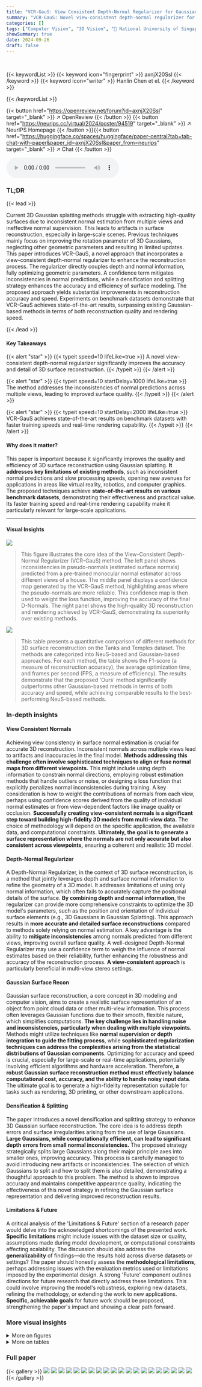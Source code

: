 ```yaml
---
title: "VCR-GauS: View Consistent Depth-Normal Regularizer for Gaussian Surface Reconstruction"
summary: "VCR-GauS: Novel view-consistent depth-normal regularizer for superior, real-time 3D surface reconstruction using Gaussian splatting."
categories: []
tags: ["Computer Vision", "3D Vision", "🏢 National University of Singapore",]
showSummary: true
date: 2024-09-26
draft: false
---
```


<br>

{{< keywordList >}}
{{< keyword icon="fingerprint" >}} axnjX20Ssl {{< /keyword >}}
{{< keyword icon="writer" >}} Hanlin Chen et el. {{< /keyword >}}
 
{{< /keywordList >}}

{{< button href="https://openreview.net/forum?id=axnjX20Ssl" target="_blank" >}}
↗ OpenReview
{{< /button >}}
{{< button href="https://neurips.cc/virtual/2024/poster/94519" target="_blank" >}}
↗ NeurIPS Homepage
{{< /button >}}{{< button href="https://huggingface.co/spaces/huggingface/paper-central?tab=tab-chat-with-paper&paper_id=axnjX20Ssl&paper_from=neurips" target="_blank" >}}
↗ Chat
{{< /button >}}



<audio controls>
    <source src="https://ai-paper-reviewer.com/axnjX20Ssl/podcast.wav" type="audio/wav">
    Your browser does not support the audio element.
</audio>


### TL;DR


{{< lead >}}

Current 3D Gaussian splatting methods struggle with extracting high-quality surfaces due to inconsistent normal estimation from multiple views and ineffective normal supervision. This leads to artifacts in surface reconstruction, especially in large-scale scenes.  Previous techniques mainly focus on improving the rotation parameter of 3D Gaussians, neglecting other geometric parameters and resulting in limited updates. This paper introduces VCR-GauS, a novel approach that incorporates a view-consistent depth-normal regularizer to enhance the reconstruction process.  The regularizer directly couples depth and normal information, fully optimizing geometric parameters. A confidence term mitigates inconsistencies in normal predictions, while a densification and splitting strategy enhances the accuracy and efficiency of surface modeling.  The proposed approach yields substantial improvements in reconstruction accuracy and speed.  Experiments on benchmark datasets demonstrate that VCR-GauS achieves state-of-the-art results, surpassing existing Gaussian-based methods in terms of both reconstruction quality and rendering speed.

{{< /lead >}}


#### Key Takeaways

{{< alert "star" >}}
{{< typeit speed=10 lifeLike=true >}} A novel view-consistent depth-normal regularizer significantly improves the accuracy and detail of 3D surface reconstruction. {{< /typeit >}}
{{< /alert >}}

{{< alert "star" >}}
{{< typeit speed=10 startDelay=1000 lifeLike=true >}} The method addresses the inconsistencies of normal predictions across multiple views, leading to improved surface quality. {{< /typeit >}}
{{< /alert >}}

{{< alert "star" >}}
{{< typeit speed=10 startDelay=2000 lifeLike=true >}} VCR-GauS achieves state-of-the-art results on benchmark datasets with faster training speeds and real-time rendering capability. {{< /typeit >}}
{{< /alert >}}

#### Why does it matter?
This paper is important because it significantly improves the quality and efficiency of 3D surface reconstruction using Gaussian splatting.  **It addresses key limitations of existing methods**, such as inconsistent normal predictions and slow processing speeds, opening new avenues for applications in areas like virtual reality, robotics, and computer graphics. The proposed techniques achieve **state-of-the-art results on various benchmark datasets**, demonstrating their effectiveness and practical value.  Its faster training speed and real-time rendering capability make it particularly relevant for large-scale applications.

------
#### Visual Insights



![](https://ai-paper-reviewer.com/axnjX20Ssl/figures_0_1.jpg)

> This figure illustrates the core idea of the View-Consistent Depth-Normal Regularizer (VCR-GauS) method.  The left panel shows inconsistencies in pseudo-normals (estimated surface normals) predicted from a pre-trained monocular normal estimator across different views of a house. The middle panel displays a confidence map generated by the VCR-GauS method, highlighting areas where the pseudo-normals are more reliable. This confidence map is then used to weight the loss function, improving the accuracy of the final D-Normals. The right panel shows the high-quality 3D reconstruction and rendering achieved by VCR-GauS, demonstrating its superiority over existing methods.





![](https://ai-paper-reviewer.com/axnjX20Ssl/tables_6_1.jpg)

> This table presents a quantitative comparison of different methods for 3D surface reconstruction on the Tanks and Temples dataset.  The methods are categorized into NeuS-based and Gaussian-based approaches.  For each method, the table shows the F1-score (a measure of reconstruction accuracy), the average optimization time, and frames per second (FPS, a measure of efficiency). The results demonstrate that the proposed 'Ours' method significantly outperforms other Gaussian-based methods in terms of both accuracy and speed, while achieving comparable results to the best-performing NeuS-based methods.





### In-depth insights


#### View Consistent Normals
Achieving view consistency in surface normal estimation is crucial for accurate 3D reconstruction.  Inconsistent normals across multiple views lead to artifacts and inaccuracies in the final model.  **Methods addressing this challenge often involve sophisticated techniques to align or fuse normal maps from different viewpoints.** This might include using depth information to constrain normal directions, employing robust estimation methods that handle outliers or noise, or designing a loss function that explicitly penalizes normal inconsistencies during training. A key consideration is how to weight the contributions of normals from each view, perhaps using confidence scores derived from the quality of individual normal estimates or from view-dependent factors like image quality or occlusion.  **Successfully creating view-consistent normals is a significant step toward building high-fidelity 3D models from multi-view data.** The choice of methodology will depend on the specific application, the available data, and computational constraints.  **Ultimately, the goal is to generate a surface representation where the normals are not only accurate but also consistent across viewpoints,** ensuring a coherent and realistic 3D model.

#### Depth-Normal Regularizer
A Depth-Normal Regularizer, in the context of 3D surface reconstruction, is a method that jointly leverages depth and surface normal information to refine the geometry of a 3D model.  It addresses limitations of using only normal information, which often fails to accurately capture the positional details of the surface. **By combining depth and normal information**, the regularizer can provide more comprehensive constraints to optimize the 3D model's parameters, such as the position and orientation of individual surface elements (e.g., 3D Gaussians in Gaussian Splatting). This approach results in **more accurate and detailed surface reconstructions** compared to methods solely relying on normal estimation.  A key advantage is the ability to **mitigate inconsistencies** among normals predicted from different views, improving overall surface quality. A well-designed Depth-Normal Regularizer may use a confidence term to weigh the influence of normal estimates based on their reliability, further enhancing the robustness and accuracy of the reconstruction process.  **A view-consistent approach** is particularly beneficial in multi-view stereo settings.

#### Gaussian Surface Recon
Gaussian surface reconstruction, a core concept in 3D modeling and computer vision, aims to create a realistic surface representation of an object from point cloud data or other multi-view information.  This process often leverages Gaussian functions due to their smooth, flexible nature, which simplifies computations.  **The key challenge lies in handling noise and inconsistencies, particularly when dealing with multiple viewpoints.** Methods might utilize techniques like **normal supervision or depth integration to guide the fitting process**, while **sophisticated regularization techniques can address the complexities arising from the statistical distributions of Gaussian components**.  Optimizing for accuracy and speed is crucial, especially for large-scale or real-time applications, potentially involving efficient algorithms and hardware acceleration.  Therefore, **a robust Gaussian surface reconstruction method must effectively balance computational cost, accuracy, and the ability to handle noisy input data**.  The ultimate goal is to generate a high-fidelity representation suitable for tasks such as rendering, 3D printing, or other downstream applications.

#### Densification & Splitting
The paper introduces a novel densification and splitting strategy to enhance 3D Gaussian surface reconstruction.  The core idea is to address depth errors and surface irregularities arising from the use of large Gaussians.  **Large Gaussians, while computationally efficient, can lead to significant depth errors from small normal inconsistencies.** The proposed strategy strategically splits large Gaussians along their major principle axes into smaller ones, improving accuracy. This process is carefully managed to avoid introducing new artifacts or inconsistencies. The selection of which Gaussians to split and how to split them is also detailed, demonstrating a thoughtful approach to this problem. The method is shown to improve accuracy and maintains competitive appearance quality, indicating the effectiveness of this novel strategy in refining the Gaussian surface representation and delivering improved reconstruction results.

#### Limitations & Future
A critical analysis of the 'Limitations & Future' section of a research paper would delve into the acknowledged shortcomings of the presented work.  **Specific limitations** might include issues with the dataset size or quality, assumptions made during model development, or computational constraints affecting scalability.  The discussion should also address the **generalizability** of findings—do the results hold across diverse datasets or settings?   The paper should honestly assess the **methodological limitations**, perhaps addressing issues with the evaluation metrics used or limitations imposed by the experimental design.  A strong 'Future' component outlines directions for future research that directly address these limitations.  This could involve improving the model's robustness, exploring new datasets, refining the methodology, or extending the work to new applications.  **Specific, achievable goals** for future work should be proposed, strengthening the paper's impact and showing a clear path forward.


### More visual insights

<details>
<summary>More on figures
</summary>


![](https://ai-paper-reviewer.com/axnjX20Ssl/figures_1_1.jpg)

> This figure illustrates the difference between rendered normal supervision and the proposed D-Normal regularizer in Gaussian splatting.  It shows how rendered normal supervision (Ln) only moves Gaussians closer or further from a ray, failing to effectively pull them towards the surface. In contrast, the D-Normal regularizer (Ldn) uses depth information to directly move Gaussians towards or away from the ground truth surface, improving surface reconstruction accuracy.


![](https://ai-paper-reviewer.com/axnjX20Ssl/figures_3_1.jpg)

> This figure provides a visual overview of the VCR-GauS method, highlighting the key steps involved in surface reconstruction.  It shows how the method uses 3D Gaussians, regularizes them using a depth-normal approach incorporating confidence from a pretrained model, and refines the surface using densification and splitting strategies. The image is divided into four key parts to detail each part of the pipeline, from 3D Gaussian generation, to regularization, comparing normal and D-Normal methods and details of depth intersection.


![](https://ai-paper-reviewer.com/axnjX20Ssl/figures_6_1.jpg)

> This figure illustrates the reasoning behind the densification and splitting strategies used in the proposed method.  Panel (a) shows that depth errors caused by small normal errors are significantly larger for large Gaussians than for small ones. This motivates densifying large Gaussians into smaller ones to reduce depth errors. Panel (b) compares the original Gaussian splitting method with the proposed method, showing that the proposed method avoids clustering of split Gaussians, which can lead to surface protrusions and inaccuracies.


![](https://ai-paper-reviewer.com/axnjX20Ssl/figures_6_2.jpg)

> This figure illustrates the reasoning behind the densification and splitting strategies used in the proposed method.  Part (a) shows how a small error in normal estimation leads to larger depth errors for large Gaussians, motivating the splitting of large Gaussians into smaller ones. Part (b) compares the original splitting strategy with the proposed one, highlighting how the new method aims to mitigate Gaussian clustering and surface protrusions.


![](https://ai-paper-reviewer.com/axnjX20Ssl/figures_7_1.jpg)

> This figure compares the 3D surface reconstruction results of four different methods (VCR-GauS, SuGar, 2DGS, NeuS) on three scenes from the Tanks and Temples dataset.  The top row shows the reconstructions generated by the proposed VCR-GauS method. The subsequent rows display the results from SuGar, 2DGS, and NeuS respectively. The bottom row presents the ground truth point clouds for comparison. The visual comparison highlights that VCR-GauS produces more complete and detailed reconstructions with smoother surfaces, particularly in planar regions, compared to other methods.


![](https://ai-paper-reviewer.com/axnjX20Ssl/figures_8_1.jpg)

> This figure shows an ablation study comparing surface reconstruction results with and without a confidence term in the D-Normal regularizer.  The left image displays the result without the confidence term, illustrating surface protrusions caused by inconsistent pseudo normal maps across multiple views. The right image shows the reconstruction with the confidence term, demonstrating improved smoothness and accuracy by mitigating the effects of inconsistent normals.


![](https://ai-paper-reviewer.com/axnjX20Ssl/figures_9_1.jpg)

> This figure illustrates the view-consistent D-Normal regularizer proposed in the paper.  It shows how inconsistent pseudo-normals (predicted from a pre-trained model) are across different views. The authors' method addresses this by calculating a confidence map that weights the loss during the optimization process of their D-Normals. This leads to improved surface reconstruction and rendering quality compared to previous methods.


![](https://ai-paper-reviewer.com/axnjX20Ssl/figures_14_1.jpg)

> This figure shows a comparison of 3D reconstruction results with and without semantic surface trimming.  The left image shows the reconstruction without trimming, resulting in the inclusion of unwanted background elements such as the sky. The right image demonstrates the result with semantic trimming, effectively removing the sky and other background elements to focus solely on the target object.


![](https://ai-paper-reviewer.com/axnjX20Ssl/figures_17_1.jpg)

> This figure provides a visual overview of the VCR-GauS method, highlighting the key steps involved in densification, splitting, normal supervision, and depth calculation.  It shows how the algorithm refines the 3D Gaussian representation of a scene by selectively splitting large Gaussians, incorporating pseudo-normals from a pretrained model weighted by a confidence term, and using intersection depth instead of Gaussian centers for more accurate depth estimation.  The top right shows different normal calculation methods, comparing traditional and D-Normal methods, while the bottom right details the proposed intersection depth calculation.


![](https://ai-paper-reviewer.com/axnjX20Ssl/figures_18_1.jpg)

> This figure presents a qualitative comparison of 3D surface reconstruction results on the Replica dataset.  It shows results from the proposed method (Ours), SuGar, 2DGS, and the ground truth (GT). Each row compares a specific scene from different viewpoints, allowing for a visual assessment of the accuracy and completeness of the 3D models generated by each method. The comparison highlights the strengths and weaknesses of each approach in terms of detail preservation, surface smoothness, and overall accuracy in reconstructing the scene from multiple viewpoints.


![](https://ai-paper-reviewer.com/axnjX20Ssl/figures_18_2.jpg)

> This figure shows the effectiveness of the proposed view-consistent D-Normal regularizer.  The left side illustrates the inconsistency of pseudo-normals predicted by a pre-trained monocular normal estimator across different views. The middle shows a confidence map generated by the method, indicating the reliability of these pseudo-normals. This confidence map is then used to weight the loss function for the D-Normals, leading to improved consistency. The right displays the high-quality reconstructed scene geometry and texture achieved by the method, showcasing its state-of-the-art performance.


![](https://ai-paper-reviewer.com/axnjX20Ssl/figures_19_1.jpg)

> This figure showcases the effectiveness of the proposed View-Consistent Depth-Normal Regularizer in addressing inconsistencies in pseudo-normal predictions from different viewpoints.  The left side shows inconsistencies in pseudo-normals from a pre-trained model. The middle shows a confidence map generated by the method, which indicates the confidence levels of the pseudo normals. This confidence map is then used to weigh the loss function applied to the D-Normals in the proposed method. The right demonstrates the improved quality of reconstructed scene geometry and texture using the proposed approach, highlighting its state-of-the-art performance.


![](https://ai-paper-reviewer.com/axnjX20Ssl/figures_19_2.jpg)

> This figure illustrates the core concept of the proposed View Consistent Depth-Normal Regularizer (VCR-GauS). The left panel shows inconsistencies in pseudo-normals predicted by a pre-trained monocular normal estimator across different viewpoints. The middle panel demonstrates a confidence map generated by the method, which assesses the reliability of these pseudo-normals. Finally, the right panel presents the improved 3D scene geometry and texture achieved by using the confidence map to weigh the loss applied to the D-Normals (Depth-Normals), resulting in state-of-the-art surface reconstruction and rendering quality.


</details>




<details>
<summary>More on tables
</summary>


![](https://ai-paper-reviewer.com/axnjX20Ssl/tables_7_1.jpg)
> This table presents a quantitative comparison of different methods for 3D surface reconstruction on the Tanks and Temples dataset.  The metrics used are F1-score (a measure of accuracy), average optimization time, and frames per second (FPS, a measure of efficiency). The results show that the proposed 'Ours' method significantly outperforms other Gaussian-based methods in terms of both accuracy and speed, and achieves comparable performance to neural implicit methods while being substantially faster.

![](https://ai-paper-reviewer.com/axnjX20Ssl/tables_8_1.jpg)
> This table presents a quantitative comparison of different methods for 3D surface reconstruction on the Replica dataset [43].  The methods are categorized into implicit and explicit approaches.  The table shows the F1-score achieved by each method and the corresponding computational time taken for the reconstruction.  The F1-score is a measure of the accuracy of the surface reconstruction, while the time indicates the efficiency of the method.  The best-performing method for each category is highlighted in bold.

![](https://ai-paper-reviewer.com/axnjX20Ssl/tables_9_1.jpg)
> This table presents the ablation study results on the Tanks and Temples (TNT) dataset [24]. It shows the impact of different components of the proposed VCR-GauS method on the reconstruction performance, measured by precision, recall, and F1-score.  The ablation study removes one component at a time to isolate its contribution and assess its impact. The 'Full' row represents the performance of the complete VCR-GauS model, serving as a baseline. The results demonstrate the importance of each component, with the full model achieving the best overall performance.

![](https://ai-paper-reviewer.com/axnjX20Ssl/tables_16_1.jpg)
> This table shows the ablation study results on the Tanks and Temples dataset. It compares the performance of the proposed method with several variations, such as removing the semantic trimming, scale regularization, and different ways of handling the scaling factor of 3D Gaussians. The results are presented in terms of precision, recall, and F-score, which are common metrics for evaluating the performance of surface reconstruction methods.

![](https://ai-paper-reviewer.com/axnjX20Ssl/tables_16_2.jpg)
> This table presents a quantitative comparison of different methods for 3D surface reconstruction on the Tanks and Temples dataset.  The metrics used are F1-score (a measure of reconstruction accuracy), average optimization time, and frames per second (FPS, a measure of computational efficiency).  The results show that the proposed 'Ours' method significantly outperforms other Gaussian-based methods (3DGS, 2DGS, SuGaR) in terms of F1-score and computational speed, while achieving comparable results to neural implicit methods (NeuS, MonoSDF, Geo-NeuS).

</details>




### Full paper

{{< gallery >}}
<img src="https://ai-paper-reviewer.com/axnjX20Ssl/1.png" class="grid-w50 md:grid-w33 xl:grid-w25" />
<img src="https://ai-paper-reviewer.com/axnjX20Ssl/2.png" class="grid-w50 md:grid-w33 xl:grid-w25" />
<img src="https://ai-paper-reviewer.com/axnjX20Ssl/3.png" class="grid-w50 md:grid-w33 xl:grid-w25" />
<img src="https://ai-paper-reviewer.com/axnjX20Ssl/4.png" class="grid-w50 md:grid-w33 xl:grid-w25" />
<img src="https://ai-paper-reviewer.com/axnjX20Ssl/5.png" class="grid-w50 md:grid-w33 xl:grid-w25" />
<img src="https://ai-paper-reviewer.com/axnjX20Ssl/6.png" class="grid-w50 md:grid-w33 xl:grid-w25" />
<img src="https://ai-paper-reviewer.com/axnjX20Ssl/7.png" class="grid-w50 md:grid-w33 xl:grid-w25" />
<img src="https://ai-paper-reviewer.com/axnjX20Ssl/8.png" class="grid-w50 md:grid-w33 xl:grid-w25" />
<img src="https://ai-paper-reviewer.com/axnjX20Ssl/9.png" class="grid-w50 md:grid-w33 xl:grid-w25" />
<img src="https://ai-paper-reviewer.com/axnjX20Ssl/10.png" class="grid-w50 md:grid-w33 xl:grid-w25" />
<img src="https://ai-paper-reviewer.com/axnjX20Ssl/11.png" class="grid-w50 md:grid-w33 xl:grid-w25" />
<img src="https://ai-paper-reviewer.com/axnjX20Ssl/12.png" class="grid-w50 md:grid-w33 xl:grid-w25" />
<img src="https://ai-paper-reviewer.com/axnjX20Ssl/13.png" class="grid-w50 md:grid-w33 xl:grid-w25" />
<img src="https://ai-paper-reviewer.com/axnjX20Ssl/14.png" class="grid-w50 md:grid-w33 xl:grid-w25" />
<img src="https://ai-paper-reviewer.com/axnjX20Ssl/15.png" class="grid-w50 md:grid-w33 xl:grid-w25" />
<img src="https://ai-paper-reviewer.com/axnjX20Ssl/16.png" class="grid-w50 md:grid-w33 xl:grid-w25" />
<img src="https://ai-paper-reviewer.com/axnjX20Ssl/17.png" class="grid-w50 md:grid-w33 xl:grid-w25" />
<img src="https://ai-paper-reviewer.com/axnjX20Ssl/18.png" class="grid-w50 md:grid-w33 xl:grid-w25" />
<img src="https://ai-paper-reviewer.com/axnjX20Ssl/19.png" class="grid-w50 md:grid-w33 xl:grid-w25" />
<img src="https://ai-paper-reviewer.com/axnjX20Ssl/20.png" class="grid-w50 md:grid-w33 xl:grid-w25" />
{{< /gallery >}}